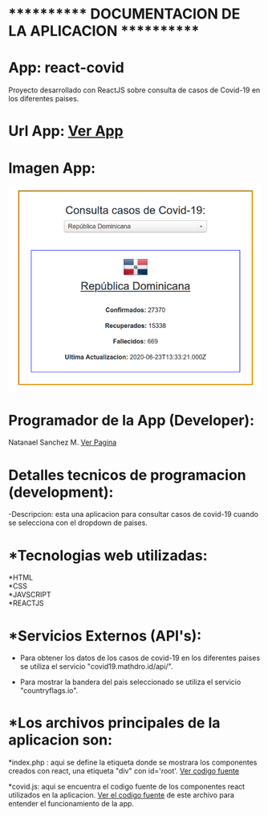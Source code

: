 ********** DOCUMENTACION DE LA APLICACION **********
=====================================================
# App: react-covid
Proyecto desarrollado con ReactJS sobre consulta de casos de Covid-19 en los diferentes paises.

# Url App: <a href="https://pure-hamlet-45267.herokuapp.com/" target="_blank">Ver App</a>

# Imagen App:
<img src="https://github.com/nsmdeveloper/react-covid/blob/master/react-covid.png" title="react-covid19-app" />

# Programador de la App (Developer): 

Natanael Sanchez M. <a href="https://serene-badlands-04656.herokuapp.com/">Ver Pagina</a>

Detalles tecnicos de programacion (development):
===================================================

-Descripcion: esta una aplicacion para consultar casos de covid-19 cuando se selecciona con el dropdown de paises.

# *Tecnologias web utilizadas:


*HTML <br />
*CSS  <br />
*JAVSCRIPT  <br />
*REACTJS  <br />

# *Servicios Externos (API's): 


- Para obtener los datos de los casos de covid-19 en los diferentes paises se utiliza el servicio "covid19.mathdro.id/api/".

- Para mostrar la bandera del pais seleccionado se utiliza el servicio "countryflags.io".

# *Los archivos principales de la aplicacion son:


*index.php : aqui se define la etiqueta donde se mostrara los componentes creados con react, una etiqueta "div" con id='root'. <a href="https://github.com/nsmdeveloper/react-covid/blob/master/index.php">Ver codigo fuente</a>

*covid.js: aqui se encuentra el codigo fuente de los componentes react utilizados en la aplicacion. <a href="https://github.com/nsmdeveloper/react-covid/blob/master/covid.js">Ver el codigo fuente</a> de este archivo para entender el funcionamiento de la app.


